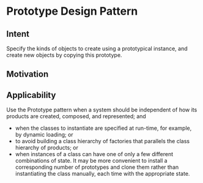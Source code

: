 # Prototype Design Pattern

## Intent
Specify the kinds of objects to create using a prototypical instance, and create new
objects by copying this prototype.

## Motivation

## Applicability
Use the Prototype pattern when a system should be independent of how its
products are created, composed, and represented; and
* when the classes to instantiate are specified at run-time, for example, by
dynamic loading; or
* to avoid building a class hierarchy of factories that parallels the class hierarchy
of products; or
* when instances of a class can have one of only a few different combinations
of state. It may be more convenient to install a corresponding number of
prototypes and clone them rather than instantiating the class manually, each
time with the appropriate state.

